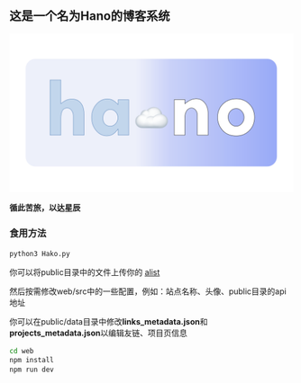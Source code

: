 ## 这是一个名为**Hano**的博客系统

![Hano](public/logo.png)

**循此苦旅，以达星辰**

### 食用方法

```bash
python3 Hako.py
```

你可以将public目录中的文件上传你的 [alist](https://github.com/alist-org/alist)

然后按需修改web/src中的一些配置，例如：站点名称、头像、public目录的api地址

你可以在public/data目录中修改**links_metadata.json**和**projects_metadata.json**以编辑友链、项目页信息

```bash
cd web
npm install
npm run dev
```